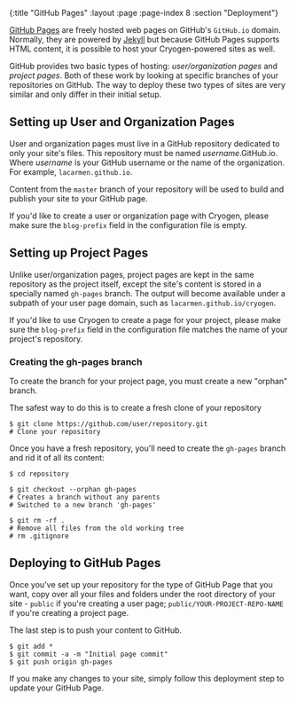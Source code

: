 {:title "GitHub Pages"
 :layout :page
 :page-index 8
 :section "Deployment"}

[GitHub Pages](https://pages.GitHub.com/) are freely hosted web pages on GitHub's `GitHub.io` domain. Normally, they are powered by [Jekyll](http://jekyllrb.com) but because GitHub Pages supports HTML content, it is possible to host your Cryogen-powered sites as well.

GitHub provides two basic types of hosting: *user/organization pages* and *project pages*. Both of these work by looking at specific branches of your repositories on GitHub. The way to deploy these two types of sites are very similar and only differ in their initial setup.

## Setting up User and Organization Pages

User and organization pages must live in a GitHub repository dedicated to only your site's files. This repository must be named *username*.GitHub.io. Where *username* is your GitHub username or the name of the organization. For example, `lacarmen.github.io`.

Content from the `master` branch of your repository will be used to build and publish your site to your GitHub page.

If you'd like to create a user or organization page with Cryogen, please make sure the `blog-prefix` field in the configuration file is empty.

## Setting up Project Pages

Unlike user/organization pages, project pages are kept in the same repository as the project itself, except the site's content is stored in a specially named `gh-pages` branch. The output will become available under a subpath of your user page domain, such as `lacarmen.github.io/cryogen`.

If you'd like to use Cryogen to create a page for your project, please make sure the `blog-prefix` field in the configuration file matches the name of your project's repository.

### Creating the gh-pages branch

To create the branch for your project page, you must create a new "orphan" branch.

The safest way to do this is to create a fresh clone of your repository

```
$ git clone https://github.com/user/repository.git
# Clone your repository
```

Once you have a fresh repository, you'll need to create the `gh-pages` branch and rid it of all its content:

```
$ cd repository

$ git checkout --orphan gh-pages
# Creates a branch without any parents
# Switched to a new branch 'gh-pages'

$ git rm -rf .
# Remove all files from the old working tree
# rm .gitignore
```


## Deploying to GitHub Pages

Once you've set up your repository for the type of GitHub Page that you want, copy over all your files and folders under the root directory of your site - `public` if you're creating a user page; `public/YOUR-PROJECT-REPO-NAME` if you're creating a project page.

The last step is to push your content to GitHub.

```
$ git add *
$ git commit -a -m "Initial page commit"
$ git push origin gh-pages
```

If you make any changes to your site, simply follow this deployment step to update your GitHub Page.

